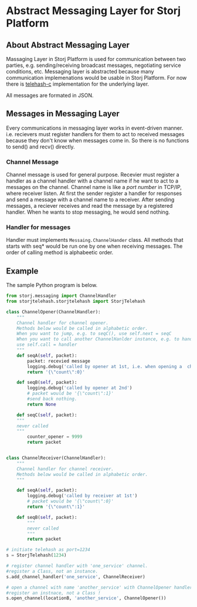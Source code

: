 # Abstract Messaging Layer for Storj Platform

## About Abstract Messaging Layer
Massaging Layer in Storj Platform is used for communication between two
parties,  e.g. sending/receiving broadcast messages, negotiating 
service conditions, etc. Messaging layer is abstracted because many 
communication implemenations would be usable in Storj Platform. 
For now there is [telehash-c](https://github.com/telehash/telehash-c)
implementation for the underlying layer.

All messages are formated in JSON.

## Messages in  Messaging Layer
Every communications in messaging layer works in event-driven manner. i.e.
recievers must register handlers for them to act to received messages because
they don't know when messages come in. 
So there is no functions to send() and recv() directly.

### Channel Message

Channel message is used for general purpose. 
Recevier must register a handler as a channel handler with a channel name
if he want to act to a messages on the channel. Channel name is like a
_port number_ in TCP/IP, where receiver listen. At first the sender 
register a handler for responses and send a message 
with a channel name to a receiver. 
After sending messages, a reciever receives and read the message 
by a registered handler. When he wants to stop messaging, he would send
nothing.

### Handler for messages
Handler must implements ```Messaing.ChannelHander``` class. All methods that
starts with seq* would be run one by one when receiving messages.
The order of calling method is alphabeetic order.

## Example

The sample Python program  is below.

```python
from storj.messaging import ChannelHandler
from storjtelehash.storjtelehash import StorjTelehash

class ChannelOpener(ChannelHandler):
    """
    Channel handler for channel opener.
    Methods below would be called in alphabetic order.
    When you want to jump, e.g. to seqC(), use self.next = seqC
    When you want to call another ChannelHanlder instance, e.g. to handler,
    use self.call = handler
    """
    def seqA(self, packet):
        packet: recevied message 
        logging.debug('called by opener at 1st, i.e. when opening a  channel')
        return '{\"count\":0}'

    def seqB(self, packet):
        logging.debug('called by opener at 2nd')
        # packet would be '{\"count\":1}'
        #send back nothing.
        return None

    def seqC(self, packet):
    """
    never called
    """
        counter_opener = 9999
        return packet


class ChannelReceiver(ChannelHandler):
    """
    Channel handler for channel receiver.
    Methods below would be called in alphabetic order.
    """

    def seqA(self, packet):
        logging.debug('called by receiver at 1st')
        # packet would be '{\"count\":0}'
        return '{\"count\":1}'

    def seqB(self, packet):
        """
        never called
        """
        return packet

# initiate telehash as port=1234
s = StorjTelehash(1234)

# register channel handler with 'one_service' channel.
#register a Class, not an instance.
s.add_channel_handler('one_service', ChannelReceiver)

# open a channel with name 'another_service' with ChannelOpener handler.
#register an instnace, not a Class !
s.open_channel(locationB, 'another_service', ChannelOpener())
```
